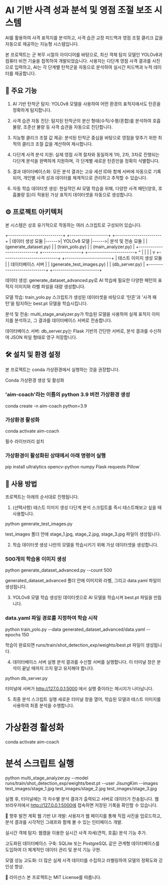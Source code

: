 # AI 기반 사격 성과 분석 및 영점 조절 보조 시스템
AI를 활용하여 사격 표적지를 분석하고, 사격 습관 교정 피드백과 영점 조절 클리크 값을 자동으로 제공하는 지능형 시스템입니다.

본 프로젝트는 군 복무 시절의 아이디어를 바탕으로, 최신 객체 탐지 모델인 YOLOv8과 컴퓨터 비전 기술을 접목하여 개발되었습니다. 사용자는 다단계 영점 사격 결과를 사진으로 입력하고, AI는 각 단계별 탄착군을 자동으로 분석하여 실시간 피드백과 누적 데이터를 제공합니다.

## 🚀 주요 기능
1. AI 기반 탄착군 탐지: YOLOv8 모델을 사용하여 어떤 환경의 표적지에서도 탄흔을 정확하게 탐지합니다.

2. 사격 습관 자동 진단: 탐지된 탄착군의 분산 형태(수직/수평/혼합)를 분석하여 호흡 불량, 조준선 불량 등 사격 습관을 자동으로 진단합니다.

3. 지능형 클리크 조절 값 제공: 분석된 탄착군 중심을 바탕으로 영점을 맞추기 위한 최적의 클리크 조절 값을 계산하여 제시합니다.

4. 다단계 사격 분석 지원: 실제 영점 사격 절차와 동일하게 1차, 2차, 3차로 진행되는 다단계 분석을 완벽하게 지원하며, 각 단계별 새로운 탄흔만을 정확히 식별합니다.

5. 결과 데이터베이스화: 모든 분석 결과는 고유 세션 ID와 함께 서버에 자동으로 기록되어, 개인별 사격 성과 데이터를 체계적으로 관리하고 추적할 수 있습니다.

6. 자동 학습 데이터셋 생성: 현실적인 AI 모델 학습을 위해, 다양한 사격 패턴(양호, 호흡불량 등)이 적용된 가상 표적지 데이터셋을 자동으로 생성합니다.

## ⚙️ 프로젝트 아키텍처
본 시스템은 상호 유기적으로 작동하는 여러 스크립트로 구성되어 있습니다.

+---------------------------+       +-------------------+       +-----------------------+
|   데이터 생성 모듈         |------>|    YOLOv8 모델     |------>|     분석 및 전송 모듈    |
| (generate_dataset.py)     |       |   (train_yolo.py) |       | (main_analyzer.py)    |
+---------------------------+       +-------------------+       +-----------------------+
            ^                                                              |
            |                                                              |
            |                                                              v
+---------------------------+                                 +-----------------------+
|  테스트 이미지 생성 모듈    |                                 |   데이터베이스 서버     |
| (generate_test_images.py) |                                 |    (db_server.py)     |
+---------------------------+                                 +-----------------------+

데이터 생성: generate_dataset_advanced.py로 AI 학습에 필요한 다양한 패턴의 표적지 이미지와 라벨 파일을 대량 생성합니다.

모델 학습: train_yolo.py 스크립트가 생성된 데이터셋을 바탕으로 '탄흔'과 '사격 패턴'을 탐지하는 best.pt 모델을 학습시킵니다.

분석 및 전송: multi_stage_analyzer.py가 학습된 모델을 사용하여 실제 표적지 이미지를 분석하고, 그 결과를 데이터베이스 서버로 전송합니다.

데이터베이스 서버: db_server.py는 Flask 기반의 간단한 서버로, 분석 결과를 수신하여 JSON 파일 형태로 영구 저장합니다.

## 🛠️ 설치 및 환경 설정
본 프로젝트는 conda 가상환경에서 실행하는 것을 권장합니다.

Conda 가상환경 생성 및 활성화

### 'aim-coach'라는 이름의 python 3.9 버전 가상환경 생성
conda create -n aim-coach python=3.9

### 가상환경 활성화
conda activate aim-coach

필수 라이브러리 설치

### 가상환경이 활성화된 상태에서 아래 명령어 실행
pip install ultralytics opencv-python numpy Flask requests Pillow`

## 📖 사용 방법
프로젝트는 아래의 순서대로 진행됩니다.

1. (선택사항) 테스트 이미지 생성
다단계 분석 스크립트를 즉시 테스트해보고 싶을 때 사용합니다.

python generate_test_images.py

test_images 폴더 안에 stage_1.jpg, stage_2.jpg, stage_3.jpg 파일이 생성됩니다.

2. 학습 데이터셋 생성
나만의 모델을 학습시키기 위해 가상 데이터셋을 생성합니다.

### 500개의 학습용 이미지 생성
python generate_dataset_advanced.py --count 500

generated_dataset_advanced 폴더 안에 이미지와 라벨, 그리고 data.yaml 파일이 생성됩니다.

3. YOLOv8 모델 학습
생성된 데이터셋으로 AI 모델을 학습시켜 best.pt 파일을 만듭니다.

### data.yaml 파일 경로를 지정하여 학습 시작
python train_yolo.py --data generated_dataset_advanced/data.yaml --epochs 150

학습이 완료되면 runs/train/shot_detection_exp/weights/best.pt 파일이 생성됩니다.

4. 데이터베이스 서버 실행
분석 결과를 수신할 서버를 실행합니다. 이 터미널 창은 분석이 끝날 때까지 끄지 말고 유지해야 합니다.

python db_server.py

터미널에 서버가 http://127.0.0.1:5000 에서 실행 중이라는 메시지가 나타납니다.

5. 최종 분석 스크립트 실행
새로운 터미널 창을 열어, 학습된 모델과 테스트 이미지를 사용하여 최종 분석을 수행합니다.

# 가상환경 활성화
conda activate aim-coach

# 분석 스크립트 실행
python multi_stage_analyzer.py --model runs/train/shot_detection_exp/weights/best.pt --user JisungKim --images test_images/stage_1.jpg test_images/stage_2.jpg test_images/stage_3.jpg

실행 후, 터미널에는 각 차수별 분석 결과가 출력되고 서버로 데이터가 전송됩니다. 웹 브라우저에서 http://127.0.0.1:5000에 접속하면 저장된 기록을 확인할 수 있습니다.

🔮 향후 발전 계획
웹 기반 UI 개발: 사용자가 웹 페이지를 통해 직접 사진을 업로드하고, 분석 결과를 시각적인 그래프와 함께 볼 수 있는 인터페이스 개발.

실시간 객체 탐지: 웹캠을 이용한 실시간 사격 자세(견착, 호흡) 분석 기능 추가.

고도화된 데이터베이스 구축: SQLite 또는 PostgreSQL 같은 관계형 데이터베이스를 도입하여 더 체계적인 데이터 관리 및 분석 기능 구현.

모델 성능 고도화: 더 많은 실제 사격 데이터를 수집하고 라벨링하여 모델의 정확도와 강인성 향상.

📄 라이선스
본 프로젝트는 MIT License를 따릅니다.